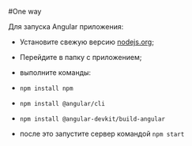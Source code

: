 #One way

Для запуска Angular приложения:
- Установите свежую версию [nodejs.org](https://nodejs.org "nodejs.org");
- Перейдите в папку с приложением;
- выполните команды:
 - `npm install npm`
 
 - `npm install @angular/cli`
 
 - `npm install @angular-devkit/build-angular`
 
- после это запустите сервер командой `npm start`
